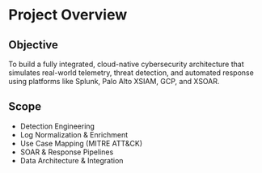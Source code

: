 # Project Overview

## Objective
To build a fully integrated, cloud-native cybersecurity architecture that simulates real-world telemetry, threat detection, and automated response using platforms like Splunk, Palo Alto XSIAM, GCP, and XSOAR.

## Scope
- Detection Engineering
- Log Normalization & Enrichment
- Use Case Mapping (MITRE ATT&CK)
- SOAR & Response Pipelines
- Data Architecture & Integration

